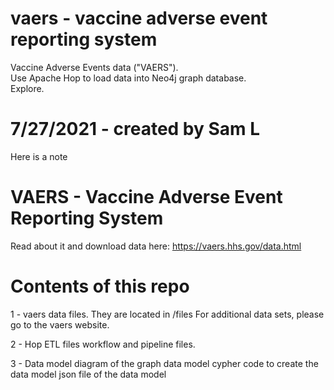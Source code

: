 # vaers - vaccine adverse event reporting system
Vaccine Adverse Events data ("VAERS").  
Use Apache Hop to load data into Neo4j graph database.  
Explore.

# 7/27/2021 - created by Sam L
Here is a note

# VAERS - Vaccine Adverse Event Reporting System
Read about it and download data here:
https://vaers.hhs.gov/data.html

# Contents of this repo
 
1 - vaers data files.
    They are located in /files 
    For additional data sets, please go to the vaers website.

2 - Hop ETL files
    workflow and pipeline files.

3 - Data model
    diagram of the graph data model
    cypher code to create the data model
    json file of the data model
